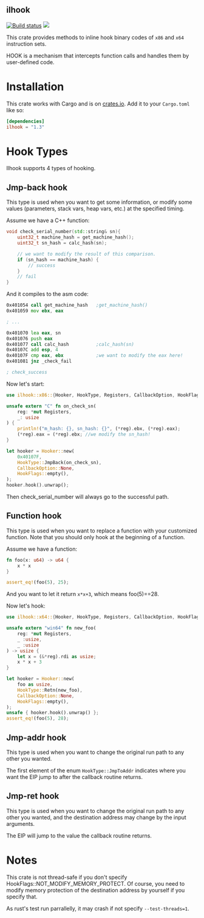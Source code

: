 ilhook
----

[![Build status](https://travis-ci.org/regomne/ilhook-rs.svg?branch=master)](https://travis-ci.org/regomne/ilhook-rs)
[![](http://meritbadge.herokuapp.com/ilhook)](https://crates.io/crates/ilhook)

This crate provides methods to inline hook binary codes of `x86` and `x64` instruction sets.

HOOK is a mechanism that intercepts function calls and handles them by user-defined code.

# Installation

This crate works with Cargo and is on
[crates.io](https://crates.io/crates/ilhook). Add it to your `Cargo.toml`
like so:

```toml
[dependencies]
ilhook = "1.3"
```

# Hook Types

Ilhook supports 4 types of hooking.

## Jmp-back hook

This type is used when you want to get some information, or modify some values
(parameters, stack vars, heap vars, etc.) at the specified timing.

Assume we have a C++ function:

```cpp
void check_serial_number(std::string& sn){
    uint32_t machine_hash = get_machine_hash();
    uint32_t sn_hash = calc_hash(sn);

    // we want to modify the result of this comparison.
    if (sn_hash == machine_hash) {
        // success
    }
    // fail
}
```

And it compiles to the asm code:

```asm
0x401054 call get_machine_hash   ;get_machine_hash()
0x401059 mov ebx, eax

; ...

0x401070 lea eax, sn
0x401076 push eax
0x401077 call calc_hash          ;calc_hash(sn)
0x40107C add esp, 4
0x40107F cmp eax, ebx            ;we want to modify the eax here!
0x401081 jnz _check_fail

; check_success
```

Now let's start:

```rust
use ilhook::x86::{Hooker, HookType, Registers, CallbackOption, HookFlags};

unsafe extern "C" fn on_check_sn(
    reg: *mut Registers,
    _: usize
) {
    println!("m_hash: {}, sn_hash: {}", (*reg).ebx, (*reg).eax);
    (*reg).eax = (*reg).ebx; //we modify the sn_hash!
}

let hooker = Hooker::new(
    0x40107F,
    HookType::JmpBack(on_check_sn),
    CallbackOption::None,
    HookFlags::empty(),
);
hooker.hook().unwrap();
```

Then check_serial_number will always go to the successful path.

## Function hook

This type is used when you want to replace a function with your customized
function. Note that you should only hook at the beginning of a function.

Assume we have a function:

```rust
fn foo(x: u64) -> u64 {
    x * x
}

assert_eq!(foo(5), 25);
```

And you want to let it return `x*x+3`, which means foo(5)==28.

Now let's hook:

```rust
use ilhook::x64::{Hooker, HookType, Registers, CallbackOption, HookFlags};

unsafe extern "win64" fn new_foo(
    reg: *mut Registers,
    _ :usize,
    _ :usize
) -> usize {
    let x = (&*reg).rdi as usize;
    x * x + 3
}

let hooker = Hooker::new(
    foo as usize,
    HookType::Retn(new_foo),
    CallbackOption::None,
    HookFlags::empty(),
);
unsafe { hooker.hook().unwrap() };
assert_eq!(foo(5), 28);
```

## Jmp-addr hook

This type is used when you want to change the original run path to any other you wanted.

The first element of the enum `HookType::JmpToAddr` indicates where you want the EIP jump
to after the callback routine returns.

## Jmp-ret hook

This type is used when you want to change the original run path to any other you wanted, and
the destination address may change by the input arguments.

The EIP will jump to the value the callback routine returns.

# Notes

This crate is not thread-safe if you don't specify HookFlags::NOT_MODIFY_MEMORY_PROTECT. Of course,
you need to modify memory protection of the destination address by yourself if you specify that.

As rust's test run parrallelly, it may crash if not specify `--test-threads=1`.
